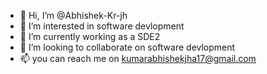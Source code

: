 - 👋 Hi, I’m @Abhishek-Kr-jh
- 👀 I’m interested in software devlopment 
- 🌱 I’m currently working as a SDE2
- 💞️ I’m looking to collaborate on software devlopment 
- 📫 you can reach me on kumarabhishekjha17@gmail.com

<!---
Abhishek-Kr-jh/Abhishek-Kr-jh is a ✨ special ✨ repository because its `README.md` (this file) appears on your GitHub profile.
You can click the Preview link to take a look at your changes.
--->
